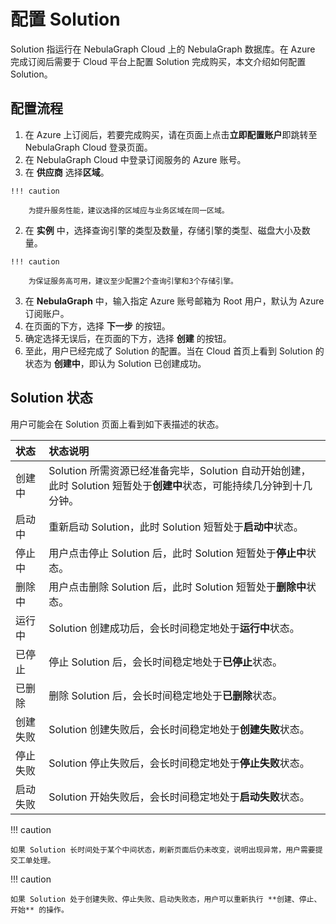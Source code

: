 # 配置 Solution

Solution 指运行在 NebulaGraph Cloud 上的 NebulaGraph 数据库。在 Azure 完成订阅后需要于 Cloud 平台上配置 Solution 完成购买，本文介绍如何配置 Solution。

## 配置流程

1. 在 Azure 上订阅后，若要完成购买，请在页面上点击**立即配置账户**即跳转至 NebulaGraph Cloud 登录页面。
2. 在 NebulaGraph Cloud 中登录订阅服务的 Azure 账号。
  1. 在 **供应商** 选择**区域**。

    !!! caution

        为提升服务性能，建议选择的区域应与业务区域在同一区域。

  2. 在 **实例** 中，选择查询引擎的类型及数量，存储引擎的类型、磁盘大小及数量。

    !!! caution

        为保证服务高可用，建议至少配置2个查询引擎和3个存储引擎。

  3. 在 **NebulaGraph** 中，输入指定 Azure 账号邮箱为 Root 用户，默认为 Azure 订阅账户。
  4. 在页面的下方，选择 **下一步** 的按钮。
  5. 确定选择无误后，在页面的下方，选择 **创建** 的按钮。
3. 至此，用户已经完成了 Solution 的配置。当在 Cloud 首页上看到 Solution 的状态为 **创建中**，即认为 Solution 已创建成功。

## Solution 状态

用户可能会在 Solution 页面上看到如下表描述的状态。

|状态| 状态说明 |
|:---|:---|
| 创建中 | Solution 所需资源已经准备完毕，Solution 自动开始创建，此时 Solution 短暂处于**创建中**状态，可能持续几分钟到十几分钟。|
| 启动中 | 重新启动 Solution，此时 Solution 短暂处于**启动中**状态。 |
| 停止中 | 用户点击停止 Solution 后，此时 Solution 短暂处于**停止中**状态。 |
| 删除中 | 用户点击删除 Solution 后，此时 Solution 短暂处于**删除中**状态。 |
| 运行中 | Solution 创建成功后，会长时间稳定地处于**运行中**状态。 |
| 已停止 | 停止 Solution 后，会长时间稳定地处于**已停止**状态。 |
| 已删除 | 删除 Solution 后，会长时间稳定地处于**已删除**状态。 |
| 创建失败 | Solution 创建失败后，会长时间稳定地处于**创建失败**状态。 |
| 停止失败 | Solution 停止失败后，会长时间稳定地处于**停止失败**状态。 |
| 启动失败 | Solution 开始失败后，会长时间稳定地处于**启动失败**状态。 |


!!! caution

    如果 Solution 长时间处于某个中间状态，刷新页面后仍未改变，说明出现异常，用户需要提交工单处理。

!!! caution

    如果 Solution 处于创建失败、停止失败、启动失败态，用户可以重新执行 **创建、停止、开始** 的操作。 

